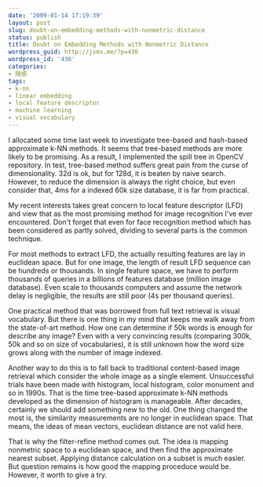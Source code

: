 ```yaml
---
date: '2009-01-14 17:19:39'
layout: post
slug: doubt-on-embedding-methods-with-nonmetric-distance
status: publish
title: Doubt on Embedding Methods with Nonmetric Distance
wordpress_guid: http://jsms.me/?p=436
wordpress_id: '436'
categories:
- 随感
tags:
- k-nn
- linear embedding
- local feature descriptor
- machine learning
- visual vocabulary
---
```


I allocated some time last week to investigate tree-based and hash-based approximate k-NN methods. It seems that tree-based methods are more likely to be promising. As a result, I implemented the spill tree in OpenCV repository. In test, tree-based method suffers great pain from the curse of dimensionality. 32d is ok, but for 128d, it is beaten by naive search. However, to reduce the dimension is always the right choice, but even consider that, 4ms for a indexed 60k size database, it is far from practical.

My recent interests takes great concern to local feature descriptor (LFD) and view that as the most promising method for image recognition I've ever encountered. Don't forget that even for face recognition method which has been considered as partly solved, dividing to several parts is the common technique.

For most methods to extract LFD, the actually resulting features are lay in euclidean space. But for one image, the length of result LFD sequence can be hundreds or thousands. In single feature space, we have to perform thousands of queries in a billions of features database (million image database). Even scale to thousands computers and assume the network delay is negligible, the results are still poor (4s per thousand queries).

One practical method that was borrowed from full text retrieval is visual vocabulary. But there is one thing in my mind that keeps me walk away from the state-of-art method. How one can determine if 50k words is enough for describe any image? Even with a very convincing results (comparing 300k, 50k and so on size of vocabularies), it is still unknown how the word size grows along with the number of image indexed.

Another way to do this is to fall back to traditional content-based image retrieval which consider the whole image as a single element. Unsuccessful trials have been made with histogram, local histogram, color monument and so in 1990s. That is the time tree-based approximate k-NN methods developed as the dimension of histogram is manageable. After decades, certainly we should add something new to the old. One thing changed the most is, the similarity measurements are no longer in euclidean space. That means, the ideas of mean vectors, euclidean distance are not valid here.

That is why the filter-refine method comes out. The idea is mapping nonmetric space to a euclidean space, and then find the approximate nearest subset. Applying distance calculation on a subset is much easier. But question remains is how good the mapping proceduce would be. However, it worth to give a try.
